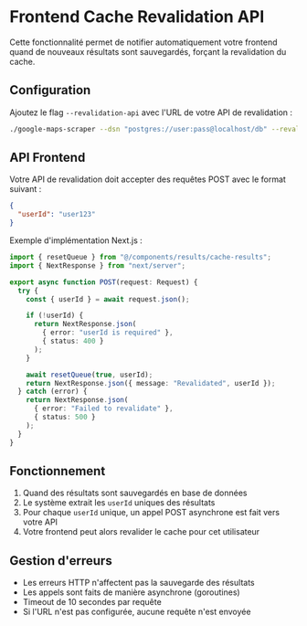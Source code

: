 # Frontend Cache Revalidation API

Cette fonctionnalité permet de notifier automatiquement votre frontend quand de nouveaux résultats sont sauvegardés, forçant la revalidation du cache.

## Configuration

Ajoutez le flag `--revalidation-api` avec l'URL de votre API de revalidation :

```bash
./google-maps-scraper --dsn "postgres://user:pass@localhost/db" --revalidation-api "https://leadexpress.nexum.services/api/results/revalidate"
```

## API Frontend

Votre API de revalidation doit accepter des requêtes POST avec le format suivant :

```json
{
  "userId": "user123"
}
```

Exemple d'implémentation Next.js :

```typescript
import { resetQueue } from "@/components/results/cache-results";
import { NextResponse } from "next/server";

export async function POST(request: Request) {
  try {
    const { userId } = await request.json();

    if (!userId) {
      return NextResponse.json(
        { error: "userId is required" },
        { status: 400 }
      );
    }

    await resetQueue(true, userId);
    return NextResponse.json({ message: "Revalidated", userId });
  } catch (error) {
    return NextResponse.json(
      { error: "Failed to revalidate" },
      { status: 500 }
    );
  }
}
```

## Fonctionnement

1. Quand des résultats sont sauvegardés en base de données
2. Le système extrait les `userId` uniques des résultats
3. Pour chaque `userId` unique, un appel POST asynchrone est fait vers votre API
4. Votre frontend peut alors revalider le cache pour cet utilisateur

## Gestion d'erreurs

- Les erreurs HTTP n'affectent pas la sauvegarde des résultats
- Les appels sont faits de manière asynchrone (goroutines)
- Timeout de 10 secondes par requête
- Si l'URL n'est pas configurée, aucune requête n'est envoyée


